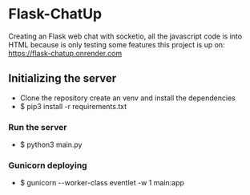 # Flask-ChatUp
Creating an Flask web chat with socketio, all the javascript code is into HTML because is only testing some features
this project is up on: https://flask-chatup.onrender.com

## Initializing the server
- Clone the repository create an venv and install the dependencies
- $ pip3 install -r requirements.txt
### Run the server
- $ python3 main.py

### Gunicorn deploying
- $ gunicorn --worker-class eventlet -w 1 main:app
